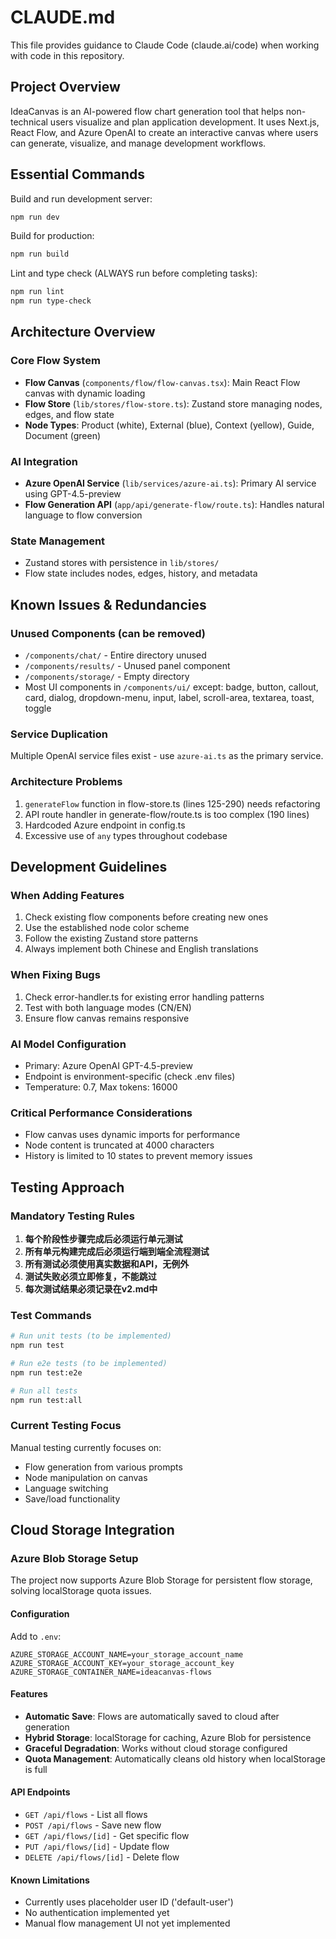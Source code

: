 # CLAUDE.md

This file provides guidance to Claude Code (claude.ai/code) when working with code in this repository.

## Project Overview

IdeaCanvas is an AI-powered flow chart generation tool that helps non-technical users visualize and plan application development. It uses Next.js, React Flow, and Azure OpenAI to create an interactive canvas where users can generate, visualize, and manage development workflows.

## Essential Commands

Build and run development server:
```bash
npm run dev
```

Build for production:
```bash
npm run build
```

Lint and type check (ALWAYS run before completing tasks):
```bash
npm run lint
npm run type-check
```

## Architecture Overview

### Core Flow System
- **Flow Canvas** (`components/flow/flow-canvas.tsx`): Main React Flow canvas with dynamic loading
- **Flow Store** (`lib/stores/flow-store.ts`): Zustand store managing nodes, edges, and flow state
- **Node Types**: Product (white), External (blue), Context (yellow), Guide, Document (green)

### AI Integration
- **Azure OpenAI Service** (`lib/services/azure-ai.ts`): Primary AI service using GPT-4.5-preview
- **Flow Generation API** (`app/api/generate-flow/route.ts`): Handles natural language to flow conversion

### State Management
- Zustand stores with persistence in `lib/stores/`
- Flow state includes nodes, edges, history, and metadata

## Known Issues & Redundancies

### Unused Components (can be removed)
- `/components/chat/` - Entire directory unused
- `/components/results/` - Unused panel component
- `/components/storage/` - Empty directory
- Most UI components in `/components/ui/` except: badge, button, callout, card, dialog, dropdown-menu, input, label, scroll-area, textarea, toast, toggle

### Service Duplication
Multiple OpenAI service files exist - use `azure-ai.ts` as the primary service.

### Architecture Problems
1. `generateFlow` function in flow-store.ts (lines 125-290) needs refactoring
2. API route handler in generate-flow/route.ts is too complex (190 lines)
3. Hardcoded Azure endpoint in config.ts
4. Excessive use of `any` types throughout codebase

## Development Guidelines

### When Adding Features
1. Check existing flow components before creating new ones
2. Use the established node color scheme
3. Follow the existing Zustand store patterns
4. Always implement both Chinese and English translations

### When Fixing Bugs
1. Check error-handler.ts for existing error handling patterns
2. Test with both language modes (CN/EN)
3. Ensure flow canvas remains responsive

### AI Model Configuration
- Primary: Azure OpenAI GPT-4.5-preview
- Endpoint is environment-specific (check .env files)
- Temperature: 0.7, Max tokens: 16000

### Critical Performance Considerations
- Flow canvas uses dynamic imports for performance
- Node content is truncated at 4000 characters
- History is limited to 10 states to prevent memory issues

## Testing Approach

### Mandatory Testing Rules
1. **每个阶段性步骤完成后必须运行单元测试**
2. **所有单元构建完成后必须运行端到端全流程测试**
3. **所有测试必须使用真实数据和API，无例外**
4. **测试失败必须立即修复，不能跳过**
5. **每次测试结果必须记录在v2.md中**

### Test Commands
```bash
# Run unit tests (to be implemented)
npm run test

# Run e2e tests (to be implemented)
npm run test:e2e

# Run all tests
npm run test:all
```

### Current Testing Focus
Manual testing currently focuses on:
- Flow generation from various prompts
- Node manipulation on canvas
- Language switching
- Save/load functionality

## Cloud Storage Integration

### Azure Blob Storage Setup
The project now supports Azure Blob Storage for persistent flow storage, solving localStorage quota issues.

#### Configuration
Add to `.env`:
```
AZURE_STORAGE_ACCOUNT_NAME=your_storage_account_name
AZURE_STORAGE_ACCOUNT_KEY=your_storage_account_key
AZURE_STORAGE_CONTAINER_NAME=ideacanvas-flows
```

#### Features
- **Automatic Save**: Flows are automatically saved to cloud after generation
- **Hybrid Storage**: localStorage for caching, Azure Blob for persistence
- **Graceful Degradation**: Works without cloud storage configured
- **Quota Management**: Automatically cleans old history when localStorage is full

#### API Endpoints
- `GET /api/flows` - List all flows
- `POST /api/flows` - Save new flow
- `GET /api/flows/[id]` - Get specific flow
- `PUT /api/flows/[id]` - Update flow
- `DELETE /api/flows/[id]` - Delete flow

#### Known Limitations
- Currently uses placeholder user ID ('default-user')
- No authentication implemented yet
- Manual flow management UI not yet implemented